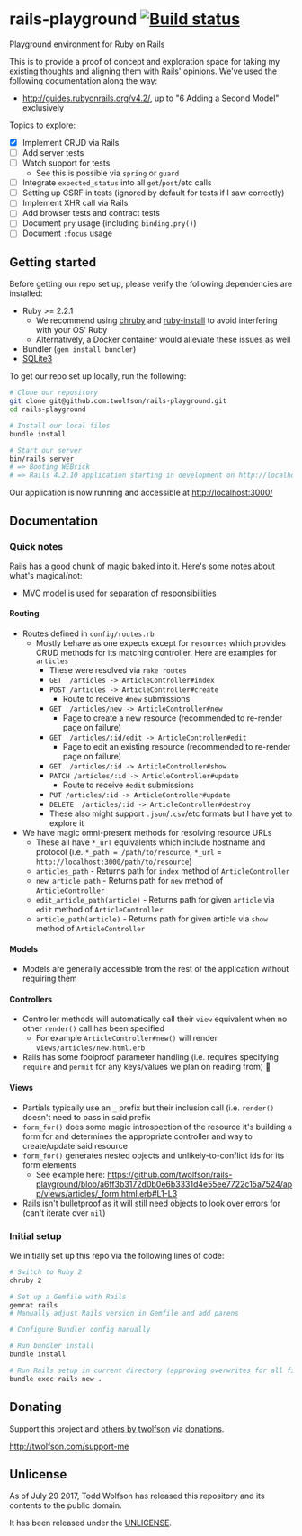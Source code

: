# rails-playground [![Build status](https://travis-ci.org/twolfson/rails-playground.svg?branch=master)](https://travis-ci.org/twolfson/rails-playground)
Playground environment for Ruby on Rails

This is to provide a proof of concept and exploration space for taking my existing thoughts and aligning them with Rails' opinions. We've used the following documentation along the way:

- <http://guides.rubyonrails.org/v4.2/>, up to "6 Adding a Second Model" exclusively

Topics to explore:

- [x] Implement CRUD via Rails
- [ ] Add server tests
- [ ] Watch support for tests
    - See this is possible via `spring` or `guard`
- [ ] Integrate `expected_status` into all `get`/`post`/etc calls
- [ ] Setting up CSRF in tests (ignored by default for tests if I saw correctly)
- [ ] Implement XHR call via Rails
- [ ] Add browser tests and contract tests
- [ ] Document `pry` usage (including `binding.pry()`)
- [ ] Document `:focus` usage

## Getting started
Before getting our repo set up, please verify the following dependencies are installed:

- Ruby >= 2.2.1
    - We recommend using [chruby][] and [ruby-install][] to avoid interfering with your OS' Ruby
    - Alternatively, a Docker container would alleviate these issues as well
- Bundler (`gem install bundler`)
- [SQLite3][]

[chruby]: https://github.com/postmodern/chruby
[ruby-install]: https://github.com/postmodern/ruby-install
[SQLite3]: https://www.sqlite.org/

To get our repo set up locally, run the following:

```bash
# Clone our repository
git clone git@github.com:twolfson/rails-playground.git
cd rails-playground

# Install our local files
bundle install

# Start our server
bin/rails server
# => Booting WEBrick
# => Rails 4.2.10 application starting in development on http://localhost:3000
```

Our application is now running and accessible at <http://localhost:3000/>

## Documentation
### Quick notes
Rails has a good chunk of magic baked into it. Here's some notes about what's magical/not:

- MVC model is used for separation of responsibilities

#### Routing
- Routes defined in `config/routes.rb`
    - Mostly behave as one expects except for `resources` which provides CRUD methods for its matching controller. Here are examples for `articles`
        - These were resolved via `rake routes`
        - `GET  /articles -> ArticleController#index`
        - `POST /articles -> ArticleController#create`
            - Route to receive `#new` submissions
        - `GET  /articles/new -> ArticleController#new`
            - Page to create a new resource (recommended to re-render page on failure)
        - `GET  /articles/:id/edit -> ArticleController#edit`
            - Page to edit an existing resource (recommended to re-render page on failure)
        - `GET  /articles/:id -> ArticleController#show`
        - `PATCH /articles/:id -> ArticleController#update`
            - Route to receive `#edit` submissions
        - `PUT /articles/:id -> ArticleController#update`
        - `DELETE  /articles/:id -> ArticleController#destroy`
        - These also might support `.json`/`.csv`/etc formats but I have yet to explore it
- We have magic omni-present methods for resolving resource URLs
    - These all have `*_url` equivalents which include hostname and protocol (i.e. `*_path = /path/to/resource`, `*_url` = `http://localhost:3000/path/to/resource`)
    - `articles_path` - Returns path for `index` method of `ArticleController`
    - `new_article_path` - Returns path for `new` method of `ArticleController`
    - `edit_article_path(article)` - Returns path for given `article` via `edit` method of `ArticleController`
    - `article_path(article)` - Returns path for given article via `show` method of `ArticleController`

#### Models
- Models are generally accessible from the rest of the application without requiring them

#### Controllers
- Controller methods will automatically call their `view` equivalent when no other `render()` call has been specified
    - For example `ArticleController#new()` will render `views/articles/new.html.erb`
- Rails has some foolproof parameter handling (i.e. requires specifying `require` and `permit` for any keys/values we plan on reading from) :100:

#### Views
- Partials typically use an `_` prefix but their inclusion call (i.e. `render()` doesn't need to pass in said prefix
- `form_for()` does some magic introspection of the resource it's building a form for and determines the appropriate controller and way to create/update said resource
- `form_for()`  generates nested objects and unlikely-to-conflict ids for its form elements
    - See example here: https://github.com/twolfson/rails-playground/blob/a6ff3b3172d0b0e6b3331d4e55ee7722c15a7524/app/views/articles/_form.html.erb#L1-L3
- Rails isn't bulletproof as it will still need objects to look over errors for (can't iterate over `nil`)

### Initial setup
We initially set up this repo via the following lines of code:

```bash
# Switch to Ruby 2
chruby 2

# Set up a Gemfile with Rails
gemrat rails
# Manually adjust Rails version in Gemfile and add parens

# Configure Bundler config manually

# Run bundler install
bundle install

# Run Rails setup in current directory (approving overwrites for all files)
bundle exec rails new .
```

## Donating
Support this project and [others by twolfson][twolfson-projects] via [donations][twolfson-support-me].

<http://twolfson.com/support-me>

[twolfson-projects]: http://twolfson.com/projects
[twolfson-support-me]: http://twolfson.com/support-me

## Unlicense
As of July 29 2017, Todd Wolfson has released this repository and its contents to the public domain.

It has been released under the [UNLICENSE][].

[UNLICENSE]: UNLICENSE
